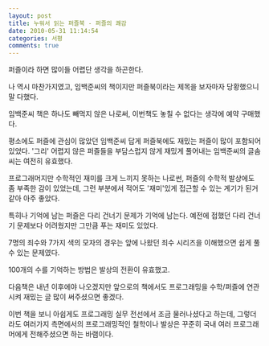 ```yaml
---
layout: post
title: 누워서 읽는 퍼즐북 - 퍼즐의 쾌감
date: 2010-05-31 11:14:54
categories: 서평
comments: true
---
```

퍼즐이라 하면 많이들 어렵단 생각을 하곤한다.

나 역시 마찬가지였고, 임백준씨의 책이지만 퍼즐북이라는 제목을 보자마자 당황했으니 말 다했다.

임백준씨 책은 하나도 빼먹지 않은 나로써, 이번책도 놓칠 수 없다는 생각에 예약 구매했다.

평소에도 퍼즐에 관심이 많았던 임백준씨 답게 퍼즐북에도 재밌는 퍼즐이 많이 포함되어 있었다.
'그리' 어렵지 않은 퍼즐들을 부담스럽지 않게 재밌게 풀어내는 임백준씨의 글솜씨는 여전히 유효했다.

프로그래머지만 수학적인 재미를 크게 느끼지 못하는 나로썬, 퍼즐의 수학적 발상에도 좀 부족한 감이 있었는데, 그런 부분에서 적어도 '재미'있게 접근할 수 있는 계기가 된거 같아 아주 좋았다.

특히나 기억에 남는 퍼즐은 다리 건너기 문제가 기억에 남는다. 예전에 접했던 다리 건너기 문제보다 어려웠지만 그만큼 푸는 재미도 있었다.

7명의 죄수와 7가지 색의 모자의 경우는 앞에 나왔던 죄수 시리즈을 이해했으면 쉽게 풀 수 있는 문제였다.

100개의 수를 기억하는 방법은 발상의 전환이 유효했고.

다음책은 내년 이후에야 나오겠지만 앞으로의 책에서도 프로그래밍을 수학/퍼즐에 연관시켜 재밌는 글 많이 써주셨으면 좋겠다. 

이번 책을 보니 아쉽게도 프로그래밍 실무 전선에서 조금 물러나셨다고 하는데, 그렇더라도 여러가지 측면에서의 프로그래밍적인 철학이나 발상은 꾸준히 국내 여러 프로그래머에게 전해주셨으면 하는 바램이다.